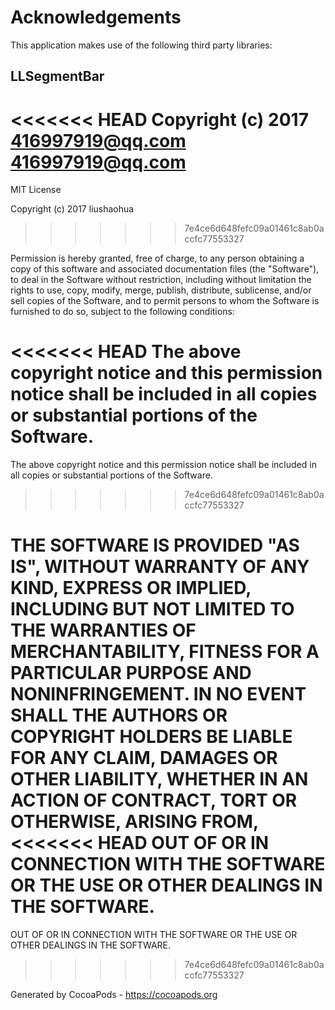 # Acknowledgements
This application makes use of the following third party libraries:

## LLSegmentBar

<<<<<<< HEAD
Copyright (c) 2017 416997919@qq.com <416997919@qq.com>
=======
MIT License

Copyright (c) 2017 liushaohua
>>>>>>> 7e4ce6d648fefc09a01461c8ab0accfc77553327

Permission is hereby granted, free of charge, to any person obtaining a copy
of this software and associated documentation files (the "Software"), to deal
in the Software without restriction, including without limitation the rights
to use, copy, modify, merge, publish, distribute, sublicense, and/or sell
copies of the Software, and to permit persons to whom the Software is
furnished to do so, subject to the following conditions:

<<<<<<< HEAD
The above copyright notice and this permission notice shall be included in
all copies or substantial portions of the Software.
=======
The above copyright notice and this permission notice shall be included in all
copies or substantial portions of the Software.
>>>>>>> 7e4ce6d648fefc09a01461c8ab0accfc77553327

THE SOFTWARE IS PROVIDED "AS IS", WITHOUT WARRANTY OF ANY KIND, EXPRESS OR
IMPLIED, INCLUDING BUT NOT LIMITED TO THE WARRANTIES OF MERCHANTABILITY,
FITNESS FOR A PARTICULAR PURPOSE AND NONINFRINGEMENT. IN NO EVENT SHALL THE
AUTHORS OR COPYRIGHT HOLDERS BE LIABLE FOR ANY CLAIM, DAMAGES OR OTHER
LIABILITY, WHETHER IN AN ACTION OF CONTRACT, TORT OR OTHERWISE, ARISING FROM,
<<<<<<< HEAD
OUT OF OR IN CONNECTION WITH THE SOFTWARE OR THE USE OR OTHER DEALINGS IN
THE SOFTWARE.
=======
OUT OF OR IN CONNECTION WITH THE SOFTWARE OR THE USE OR OTHER DEALINGS IN THE
SOFTWARE.
>>>>>>> 7e4ce6d648fefc09a01461c8ab0accfc77553327

Generated by CocoaPods - https://cocoapods.org
